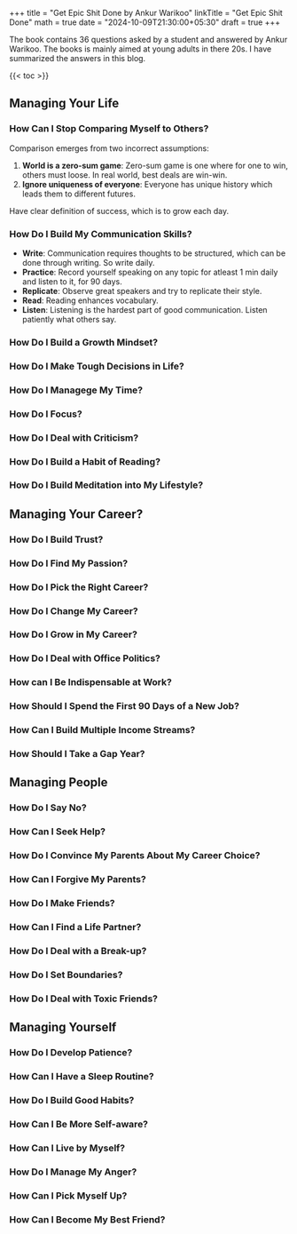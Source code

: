 
+++
title = "Get Epic Shit Done by Ankur Warikoo"
linkTitle = "Get Epic Shit Done"
math = true
date = "2024-10-09T21:30:00+05:30"
draft = true
+++

The book contains 36 questions asked by a student and answered by Ankur Warikoo. The books is mainly aimed at young adults in there 20s. I have summarized the answers in this blog.

{{< toc >}}

## Managing Your Life
### How Can I Stop Comparing Myself to Others?
Comparison emerges from two incorrect assumptions:
1. **World is a zero-sum game**: Zero-sum game is one where for one to win, others must loose. In real world, best deals are win-win.
2. **Ignore uniqueness of everyone**: Everyone has unique history which leads them to different futures.

Have clear definition of success, which is to grow each day.

### How Do I Build My Communication Skills?
- **Write**: Communication requires thoughts to be structured, which can be done through writing. So write daily.
- **Practice**: Record yourself speaking on any topic for atleast 1 min daily and listen to it, for 90 days.
- **Replicate**: Observe great speakers and try to replicate their style.
- **Read**: Reading enhances vocabulary.
- **Listen**: Listening is the hardest part of good communication. Listen patiently what others say.

### How Do I Build a Growth Mindset?

### How Do I Make Tough Decisions in Life?

### How Do I Managege My Time?

### How Do I Focus?

### How Do I Deal with Criticism?

### How Do I Build a Habit of Reading?

### How Do I Build Meditation into My Lifestyle?

## Managing Your Career?

### How Do I Build Trust?

### How Do I Find My Passion?

### How Do I Pick the Right Career?

### How Do I Change My Career?

### How Do I Grow in My Career?

### How Do I Deal with Office Politics?

### How can I Be Indispensable at Work?

### How Should I Spend the First 90 Days of a New Job?

### How Can I Build Multiple Income Streams?

### How Should I Take a Gap Year?

## Managing People

### How Do I Say No?

### How Can I Seek Help?

### How Do I Convince My Parents About My Career Choice?

### How Can I Forgive My Parents?

### How Do I Make Friends?

### How Can I Find a Life Partner?

### How Do I Deal with a Break-up?

### How Do I Set Boundaries?

### How Do I Deal with Toxic Friends?

## Managing Yourself

### How Do I Develop Patience?

### How Can I Have a Sleep Routine?

### How Do I Build Good Habits?

### How Can I Be More Self-aware?

### How Can I Live by Myself?

### How Do I Manage My Anger?

### How Can I Pick Myself Up?

### How Can I Become My Best Friend?

